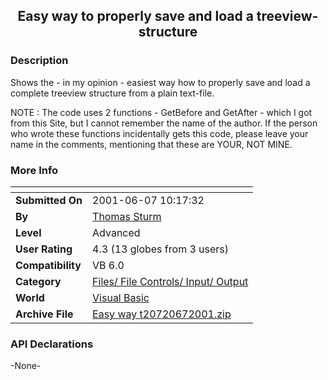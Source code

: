 ﻿<div align="center">

## Easy way to properly save and load a treeview\-structure


</div>

### Description

Shows the - in my opinion - easiest way how to properly save and load a complete treeview structure from a plain text-file.

NOTE : The code uses 2 functions - GetBefore and GetAfter - which I got from this Site, but I cannot remember the name of the author. If the person who wrote these functions incidentally gets this code, please leave your name in the comments, mentioning that these are YOUR, NOT MINE.
 
### More Info
 


<span>             |<span>
---                |---
**Submitted On**   |2001-06-07 10:17:32
**By**             |[Thomas Sturm](https://github.com/Planet-Source-Code/PSCIndex/blob/master/ByAuthor/thomas-sturm.md)
**Level**          |Advanced
**User Rating**    |4.3 (13 globes from 3 users)
**Compatibility**  |VB 6\.0
**Category**       |[Files/ File Controls/ Input/ Output](https://github.com/Planet-Source-Code/PSCIndex/blob/master/ByCategory/files-file-controls-input-output__1-3.md)
**World**          |[Visual Basic](https://github.com/Planet-Source-Code/PSCIndex/blob/master/ByWorld/visual-basic.md)
**Archive File**   |[Easy way t20720672001\.zip](https://github.com/Planet-Source-Code/thomas-sturm-easy-way-to-properly-save-and-load-a-treeview-structure__1-23845/archive/master.zip)

### API Declarations

-None-





